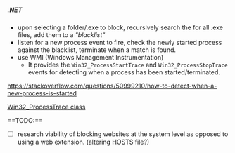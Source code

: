 ##### .NET
- upon selecting a folder/.exe to block, recursively search the for all .exe files, add them to a *"blacklist"*
- listen for a new process event to fire, check the newly started process against the blacklist, terminate when a match is found.
- use WMI (Windows Management Instrumentation)
	- It provides the `Win32_ProcessStartTrace` and `Win32_ProcessStopTrace` events for detecting when a process has been started/terminated.

https://stackoverflow.com/questions/50999210/how-to-detect-when-a-new-process-is-started

[Win32_ProcessTrace class](https://docs.microsoft.com/en-us/previous-versions/windows/desktop/krnlprov/win32-processtrace)

==TODO:==
- [ ] research viability of blocking websites at the system level as opposed to using a web extension. (altering HOSTS file?)